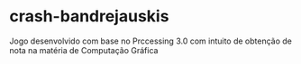 # crash-bandrejauskis
Jogo desenvolvido com base no Prccessing 3.0 com intuito de obtenção de nota na matéria de Computação Gráfica
